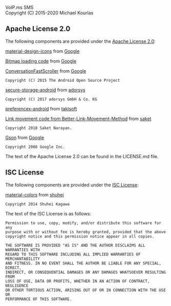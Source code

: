 VoIP.ms SMS  
Copyright (C) 2015-2020 Michael Kourlas

## Apache License 2.0 ##

The following components are provided under the [Apache License 2.0](https://www.apache.org/licenses/LICENSE-2.0):

[material-design-icons](https://github.com/google/material-design-icons) from [Google](https://github.com/google)

[Bitmap loading code](https://developer.android.com/topic/performance/graphics/load-bitmap.html) from [Google](http://www.google.com)

[ConversationFastScroller](https://android.googlesource.com/platform/packages/apps/Messaging/+/master/src/com/android/messaging/ui/conversation/ConversationFastScroller.java) from [Google](http://www.google.com)

    Copyright (C) 2015 The Android Open Source Project

[secure-storage-android](https://github.com/adorsys/secure-storage-android) from [adorsys](https://github.com/adorsys)

    Copyright (C) 2017 adorsys GmbH & Co. KG

[preferencex-android](https://github.com/takisoft/preferencex-android) from [takisoft](https://github.com/takisoft)

[Link movement code from Better-Link-Movement-Method](https://github.com/saket/Better-Link-Movement-Method) from [saket](https://github.com/saket)

    Copyright 2018 Saket Narayan.

[Gson](https://github.com/google/gson) from [Google](https://github.com/google)

    Copyright 2008 Google Inc.

The text of the Apache License 2.0 can be found in the LICENSE.md file.

## ISC License ##

The following components are provided under the [ISC License](https://www.apache.org/licenses/LICENSE-2.0):

[material-colors](https://github.com/shuhei/material-colors) from [shuhei](https://opensource.org/licenses/ISC)

    Copyright 2014 Shuhei Kagawa

The text of the ISC License is as follows:
    
    Permission to use, copy, modify, and/or distribute this software for any
    purpose with or without fee is hereby granted, provided that the above
    copyright notice and this permission notice appear in all copies.
    
    THE SOFTWARE IS PROVIDED "AS IS" AND THE AUTHOR DISCLAIMS ALL WARRANTIES WITH
    REGARD TO THIS SOFTWARE INCLUDING ALL IMPLIED WARRANTIES OF MERCHANTABILITY
    AND FITNESS. IN NO EVENT SHALL THE AUTHOR BE LIABLE FOR ANY SPECIAL, DIRECT,
    INDIRECT, OR CONSEQUENTIAL DAMAGES OR ANY DAMAGES WHATSOEVER RESULTING FROM
    LOSS OF USE, DATA OR PROFITS, WHETHER IN AN ACTION OF CONTRACT, NEGLIGENCE
    OR OTHER TORTIOUS ACTION, ARISING OUT OF OR IN CONNECTION WITH THE USE OR
    PERFORMANCE OF THIS SOFTWARE.
